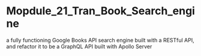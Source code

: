# Mopdule_21_Tran_Book_Search_engine
a fully functioning Google Books API search engine built with a RESTful API, and refactor it to be a GraphQL API built with Apollo Server
